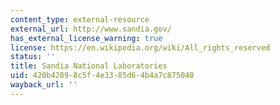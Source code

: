 ```yaml
---
content_type: external-resource
external_url: http://www.sandia.gov/
has_external_license_warning: true
license: https://en.wikipedia.org/wiki/All_rights_reserved
status: ''
title: Sandia National Laboratories
uid: 420b4289-8c5f-4e33-85d6-4b4a7c875040
wayback_url: ''
---
```

